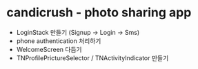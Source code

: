 # candicrush - photo sharing app

- LoginStack 만들기 (Signup -> Login -> Sms)
- phone authentication 처리하기
- WelcomeScreen 다듬기
- TNProfilePrictureSelector / TNActivityIndicator 만들기
